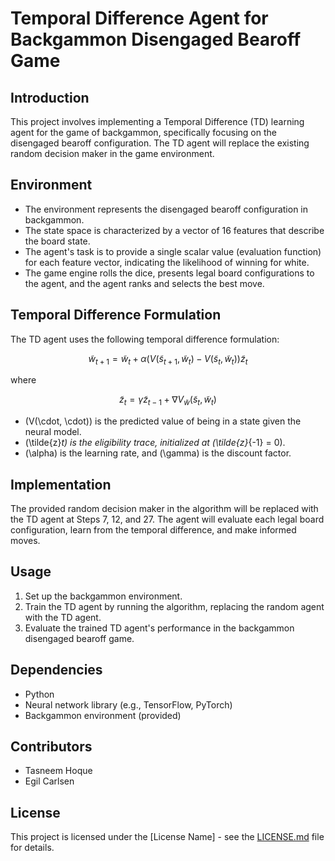 # Temporal Difference Agent for Backgammon Disengaged Bearoff Game

## Introduction

This project involves implementing a Temporal Difference (TD) learning agent for the game of backgammon, specifically focusing on the disengaged bearoff configuration. The TD agent will replace the existing random decision maker in the game environment.

## Environment

- The environment represents the disengaged bearoff configuration in backgammon.
- The state space is characterized by a vector of 16 features that describe the board state.
- The agent's task is to provide a single scalar value (evaluation function) for each feature vector, indicating the likelihood of winning for white.
- The game engine rolls the dice, presents legal board configurations to the agent, and the agent ranks and selects the best move.

## Temporal Difference Formulation

The TD agent uses the following temporal difference formulation:

$$
\tilde{w}_{t+1} = \tilde{w}_t + \alpha \left(V(\tilde{s}_{t+1}, \tilde{w}_t) - V(\tilde{s}_t, \tilde{w}_t)\right) \tilde{z}_t
$$

where

$$
\tilde{z}_t = \gamma \tilde{z}_{t-1} + \nabla V_{\tilde{w}}(\tilde{s}_t, \tilde{w}_t)
$$

- \(V(\cdot, \cdot)\) is the predicted value of being in a state given the neural model.
- \(\tilde{z}_t\) is the eligibility trace, initialized at \(\tilde{z}_{-1} = 0\).
- \(\alpha\) is the learning rate, and \(\gamma\) is the discount factor.



## Implementation

The provided random decision maker in the algorithm will be replaced with the TD agent at Steps 7, 12, and 27. The agent will evaluate each legal board configuration, learn from the temporal difference, and make informed moves.

## Usage

1. Set up the backgammon environment.
2. Train the TD agent by running the algorithm, replacing the random agent with the TD agent.
3. Evaluate the trained TD agent's performance in the backgammon disengaged bearoff game.

## Dependencies

- Python
- Neural network library (e.g., TensorFlow, PyTorch)
- Backgammon environment (provided)

## Contributors

- Tasneem Hoque
- Egil Carlsen

## License

This project is licensed under the [License Name] - see the [LICENSE.md](LICENSE.md) file for details.
